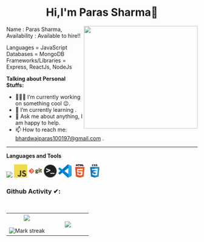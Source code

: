 
<h1 align="center">Hi,I'm Paras Sharma👋<span style="margin-left:'5';">
</span></h1>
<img align='right' src="https://media.giphy.com/media/f3iwJFOVOwuy7K6FFw/giphy.gif" width="300" height="270" />

  Name : Paras Sharma,</br>
  Availability : Available to hire!!

  Languages  = JavaScript <br/>
  Databases  = MongoDB <br/>
  Frameworks/Libraries = Express, ReactJs, NodeJs  <br/>
  
  
**Talking about Personal Stuffs:**

- 👨🏽‍💻  I’m currently working on something cool :wink:.
- 🌱  I’m currently learning . 
- 💬  Ask me about anything, I am happy to help.
- 📫  How to reach me: bhardwajparas100197@gmail.com .

***

**Languages and Tools**

<code><img height="35rem" src="https://cdn4.iconfinder.com/data/icons/logos-3/600/React.js_logo-512.png" /></code>
<code><img height="35rem" src="https://raw.githubusercontent.com/github/explore/80688e429a7d4ef2fca1e82350fe8e3517d3494d/topics/javascript/javascript.png"></code>
<code><img height="35rem" src="https://raw.githubusercontent.com/github/explore/80688e429a7d4ef2fca1e82350fe8e3517d3494d/topics/git/git.png"></code>
<code><img height="35rem" src="https://raw.githubusercontent.com/github/explore/80688e429a7d4ef2fca1e82350fe8e3517d3494d/topics/terminal/terminal.png"></code>
<code><img alt="Visual Studio Code" height="35rem" src="https://raw.githubusercontent.com/github/explore/80688e429a7d4ef2fca1e82350fe8e3517d3494d/topics/visual-studio-code/visual-studio-code.png" /></code>
<code><img alt="HTML5" height="35rem" src="https://raw.githubusercontent.com/github/explore/80688e429a7d4ef2fca1e82350fe8e3517d3494d/topics/html/html.png" /></code>
<code><img alt="CSS3" height="35rem" src="https://raw.githubusercontent.com/github/explore/80688e429a7d4ef2fca1e82350fe8e3517d3494d/topics/css/css.png" /></code>

### Github Activity ✔:


<br/>

<table border="0" align="center">
<tr border="0">
<td width="50%" align="center">
  
  <img  align="center"  src="https://github-readme-stats.vercel.app/api?username=Pb7622&theme=cobalt&show_icons=true&count_private=true" />
  <br></br>
  <img   alt="Mark streak" src="https://github-readme-streak-stats.herokuapp.com/?user=Pb7622&theme=dark&hide_border=true" />


  
</td>

<td width="50%" align="center">

  <img  align="center"  src="https://github-readme-stats.vercel.app/api/top-langs/?username=Pb7622&theme=tokyonight) | ![Github Stars](https://github-readme-stats.vercel.app/api?username=Luke0912&show_icons=true&locale=en&count_private=true&hide_rank=true&custom_title=My%20GitHub%20Stats&disable_animations=true&theme=tokyonight"/>
  
  </td>
</tr>
</table>

